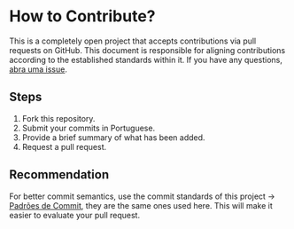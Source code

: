 # How to Contribute?

This is a completely open project that accepts contributions via pull requests on GitHub. This document is responsible for aligning contributions according to the established standards within it. If you have any questions, [abra uma issue](https://github.com/alexvieirasj/nlw/issues/new).

## Steps

1. Fork this repository.
2. Submit your commits in Portuguese.
3. Provide a brief summary of what has been added.
4. Request a pull request.

## Recommendation

For better commit semantics, use the commit standards of this project -> [Padrões de Commit](https://github.com/iuricode/padroes-de-commits), they are the same ones used here. This will make it easier to evaluate your pull request.
